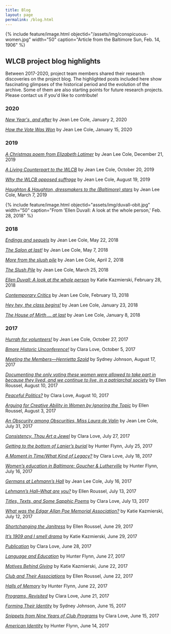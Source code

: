 ```yaml
---
title: Blog
layout: page
permalink: /blog.html
---
```

{% include feature/image.html objectid="/assets/img/conspicuous-women.jpg" width="50" caption="Article from the Baltimore Sun, Feb. 14, 1906" %}

## WLCB project blog highlights

Between 2017-2020, project team members shared their research discoveries on the project blog. The highlighted posts included here show fascinating glimpses of the historical period and the evolution of the archive. Some of them are also starting points for future research projects. Please contact us if you'd like to contribute!

### 2020

[*New Year's, and after*](https://elizajames.github.io/WLCB_draft/2020-01-02.html) by Jean Lee Cole, January 2, 2020

[*How the Vote Was Won*](https://elizajames.github.io/WLCB_draft/2020-01-15) by Jean Lee Cole, January 15, 2020

### 2019

[*A Christmas poem from Elizabeth Latimer*](https://elizajames.github.io/WLCB_draft/2019-12-21.html) by Jean Lee Cole, December 21, 2019

[*A Living Counterpart to the WLCB*](https://elizajames.github.io/WLCB_draft/2019-10-20.html) by Jean Lee Cole, October 20, 2019

[*Why the WLCB opposed suffrage*](https://elizajames.github.io/WLCB_draft/2019-08-19.html) by Jean Lee Cole, August 19, 2019

[*Haughton & Haughton, dressmakers to the (Baltimore) stars*](https://elizajames.github.io/WLCB_draft/2019-03-07.html) by Jean Lee Cole, March 7, 2019

{% include feature/image.html objectid="assets/img/duvall-obit.jpg" width="50" caption="From 'Ellen Duvall: A look at the whole person,' Feb. 28, 2018" %}

### 2018

[*Endings and sequels*](https://elizajames.github.io/WLCB_draft/2018-05-22.html) by Jean Lee Cole, May 22, 2018

[*The Salon at last!*](https://elizajames.github.io/WLCB_draft/2018-05-07.html) by Jean Lee Cole, May 7, 2018

[*More from the slush pile*](https://elizajames.github.io/WLCB_draft/2018-04-02.html) by Jean Lee Cole, April 2, 2018

[*The Slush Pile*](https://elizajames.github.io/WLCB_draft/2018-03-25.html) by Jean Lee Cole, March 25, 2018

[*Ellen Duvall: A look at the whole person*](https://elizajames.github.io/WLCB_draft/2018-02-28.html) by Katie Kazmierski, February 28, 2018

[*Contemporary Critics*](https://elizajames.github.io/WLCB_draft/2018-02-13.html) by Jean Lee Cole, February 13, 2018

[*Hey hey, the class begins!*](https://elizajames.github.io/WLCB_draft/2018-01-23.html) by Jean Lee Cole, January 23, 2018

[*The House of Mirth … at last*](https://elizajames.github.io/WLCB_draft/2018-01-08.html) by Jean Lee Cole, January 8, 2018

### 2017

[*Hurrah for volunteers!*](https://elizajames.github.io/WLCB_draft/2017-10-27.html) by Jean Lee Cole, October 27, 2017

[*Bmore Historic Unconference!*](https://elizajames.github.io/WLCB_draft/2017-10-05.html) by Clara Love, October 5, 2017

[*Meeting the Members—Henrietta Szold*](https://elizajames.github.io/WLCB_draft/2017-08-17.html) by Sydney Johnson, August 17, 2017

[*Documenting the only voting these women were allowed to take part in because they lived, and we continue to live, in a patriarchal society*](https://elizajames.github.io/WLCB_draft/2017-08-10-documenting.html) by Ellen Roussel, August 10, 2017

[*Peaceful Politics?*](https://elizajames.github.io/WLCB_draft/2017-08-10-peaceful.html) by Clara Love, August 10, 2017

[*Arguing for Creative Ability in Women by Ignoring the Topic*](https://elizajames.github.io/WLCB_draft/2017-08-03.html) by Ellen Roussel, August 3, 2017

[*An Obscurity among Obscurities, Miss Laura de Valin*](https://elizajames.github.io/WLCB_draft/2017-07-31.html) by Jean Lee Cole, July 31, 2017

[*Consistency, Thou Art a Jewel*](https://elizajames.github.io/WLCB_draft/2017-07-27.html) by Clara Love, July 27, 2017

[*Getting to the bottom of Lanier’s burial*](https://elizajames.github.io/WLCB_draft/2017-07-25.html) by Hunter Flynn, July 25, 2017

[*A Moment in Time/What Kind of Legacy?*](https://elizajames.github.io/WLCB_draft/2017-07-18.html) by Clara Love, July 18, 2017

[*Women’s education in Baltimore: Goucher & Lutherville*](https://elizajames.github.io/WLCB_draft/017-07-16-womens.html) by Hunter Flynn, July 16, 2017

[*Germans at Lehmann’s Hall*](https://elizajames.github.io/WLCB_draft/2017-07-16-germans.html) by Jean Lee Cole, July 16, 2017

[*Lehmann’s Hall–What are you?*](https://elizajames.github.io/WLCB_draft/2017-07-13.html) by Ellen Roussel, July 13, 2017

[*Titles, Texts, and Some Sapphic Poems*](https://elizajames.github.io/WLCB_draft/2017-07-13-titles.html) by Clara Love, July 13, 2017

[*What was the Edgar Allan Poe Memorial Association?*](https://elizajames.github.io/WLCB_draft/2017-07-12.html) by Katie Kazmierski, July 12, 2017

[*Shortchanging the Janitress*](https://elizajames.github.io/WLCB_draft/2017-06-29-shortchanging.html) by Ellen Roussel, June 29, 2017

[*It’s 1909 and I smell drama*](https://elizajames.github.io/WLCB_draft/2017-06-29-its-1909.html) by Katie Kazmierski, June 29, 2017

[*Publication*](https://elizajames.github.io/WLCB_draft//2017-06-28.html) by Clara Love, June 28, 2017

[*Language and Education*](https://elizajames.github.io/WLCB_draft/2017-06-27.html) by Hunter Flynn, June 27, 2017

[*Motives Behind Giving*](https://elizajames.github.io/WLCB_draft/2017-06-22-motives.html) by Katie Kazmierski, June 22, 2017

[*Club and Their Associations*](https://elizajames.github.io/WLCB_draft/2017-06-22-club.html) by Ellen Roussel, June 22, 2017

[*Halls of Memory*](https://elizajames.github.io/WLCB_draft/2017-06-22.html) by Hunter Flynn, June 22, 2017

[*Programs, Revisited*](https://elizajames.github.io/WLCB_draft/2017-06-21.html) by Clara Love, June 21, 2017

[*Forming Their Identity*](https://elizajames.github.io/WLCB_draft/2017-06-15-forming.html) by Sydney Johnson, June 15, 2017

[*Snippets from Nine Years of Club Programs*](https://elizajames.github.io/WLCB_draft/2017-06-15-snippets.html) by Clara Love, June 15, 2017

[*American Identity*](https://elizajames.github.io/WLCB_draft/2017-06-14.html) by Hunter Flynn, June 14, 2017
